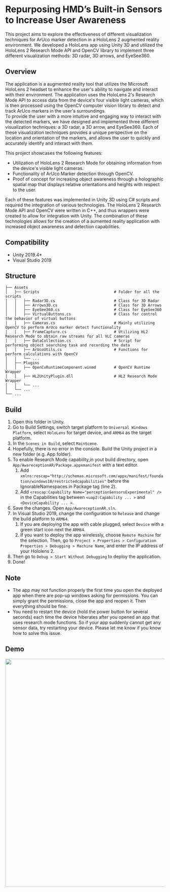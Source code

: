 # Repurposing HMD’s Built-in Sensors to Increase User Awareness
This project aims to explore the effectiveness of different visualization techniques for ArUco marker detection in a HoloLens 2 augmented reality environment. We developed a HoloLens app using Unity 3D and utilized the HoloLens 2 Research Mode API and OpenCV library to implement three different visualization methods: 3D radar, 3D arrows, and EyeSee360.

## Overview 
The application is a augmented reality tool that utilizes the Microsoft HoloLens 2 headset to enhance the user's ability to navigate and interact with their environment. The application uses the HoloLens 2's Research Mode API to access data from the device's four visible light cameras, which is then processed using the OpenCV computer vision library to detect and track ArUco markers in the user's surroundings. <br />
To provide the user with a more intuitive and engaging way to interact with the detected markers, we have designed and implemented three different visualization techniques: a 3D radar, a 3D arrow, and EyeSee360. Each of these visualization techniques provides a unique perspective on the location and orientation of the markers, and allows the user to quickly and accurately identify and interact with them. <br />

This project showcases the following features:
- Utilization of HoloLens 2 Research Mode for obtaining information from the device's visible light cameras.
- Functionality of ArUco Marker detection through OpenCV.
- Proof of concept for increasing object awareness through a holographic spatial map that displays relative orientations and heights with respect to the user.

Each of these features was implemented in Unity 3D using C# scripts and required the integration of various technologies. The HoloLens 2 Research Mode API and OpenCV were written in C++, and thus wrappers were created to allow for integration with Unity. The combination of these technologies allows for the creation of a aumented reality application with increased object awareness and detection capabilities.

## Compatibility
- Unity 2019.4*
- Visual Studio 2019

## Structure

    ├── Assets                                      
    │   ├── Scripts                                 # Folder for all the scripts
    │   │   ├── Radar3D.cs                          # Class for 3D Radar
    │   │   ├── Arrows3D.cs                         # Class for 3D Arrows
    │   │   ├── EyeSee360.cs                        # Class for EyeSee360
    │   │   ├── VirtualButtons.cs                   # Class for control the behavior of virtual buttons
    │   │   ├── Cameras.cs                          # Mainly utilizing OpenCV to perform ArUco marker detect functionality
    │   │   ├── FrameCapture.cs                     # Utilizing HL2 Research Mode to obtain raw streams for all VLC cameras 
    │   │   ├── DataCollection.cs                   # Script for performing object searching task and recording the data
    │   │   ├── ArUcoUtils.cs                       # Functions for perform calculations with OpenCV
    │   │   └── ...
    │   ├── Plugins
    │   │   ├── OpenCvRuntimeComponent.winmd        # OpenCV Runtime Wrapper
    │   │   ├── HL2UnityPlugin.dll                  # HL2 Research Mode Wrapper
    │   │   └── ...
    │   └── ...
    └── ...

## Build
1. Open this folder in Unity.
2. Go to Build Settings, switch target platform to `Universal Windows Platform`, select `HoloLens` for target device, and `ARM64` as the target platform.
3. In the `Scenes in Build`, select `MainScene`.
4. Hopefully, there is no error in the console. Build the Unity project in a new folder (e.g. App folder).
5. To enable Research Mode capability,in yout build directory, open `App/AwareceptionAR/Package.appxmanifest` with a text editor. 
    1. Add `xmlns:rescap="http://schemas.microsoft.com/appx/manifest/foundation/windows10/restrictedcapabilities"` before the IgnorableNamespaces in Package tag (line 2). 
    2. Add `<rescap:Capability Name="perceptionSensorsExperimental" />` in the Capabilities tag between `<uap2:Capability ... >` and `<DeviceCapability ... >`.
6. Save the changes. Open `App/AwareceptionAR.sln`.
7. In Visual Studio 2019, change the configuration to `Release` and change the build platform to `ARM64`. 
    1. If you are deploying the app with cable plugged, select `Device` with a green start icon next the `ARM64`.
    2. If you want to deploy the app wirelessly, choose `Remote Machine` for the selection. Then, go to `Project > Properties > Configuration Properties > Debugging > Machine Name`, and enter the IP address of your Hololens 2.
8. Then go to `Debug > Start Without Debugging` to deploy the application.
9. Done!

## Note
- The app may not function properly the first time you open the deployed app when there are pop-up windows asking for permissions. You can simply grant the permissions, close the app and reopen it. Then everything should be fine.
- You need to restart the device (hold the power button for several seconds) each time the device hiberates after you opened an app that uses research mode functions. So if your app suddenly cannot get any sensor data, try restarting your device. Please let me know if you know how to solve this issue.

## Demo
<img src="/Demo/DataCollectVideo.gif" width="720">
